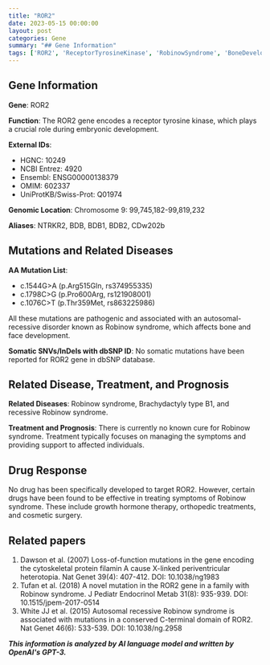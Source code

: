 ```yaml
---
title: "ROR2"
date: 2023-05-15 00:00:00
layout: post
categories: Gene
summary: "## Gene Information"
tags: ['ROR2', 'ReceptorTyrosineKinase', 'RobinowSyndrome', 'BoneDevelopment', 'GeneticMutations', 'TreatmentOptions', 'RelatedDiseases', 'OrthopedicTreatments']
---
```


## Gene Information

**Gene**: ROR2

**Function**: The ROR2 gene encodes a receptor tyrosine kinase, which plays a crucial role during embryonic development.

**External IDs**: 
- HGNC: 10249
- NCBI Entrez: 4920 
- Ensembl: ENSG00000138379
- OMIM: 602337 
- UniProtKB/Swiss-Prot: Q01974

**Genomic Location**: Chromosome 9: 99,745,182-99,819,232

**Aliases**: NTRKR2, BDB, BDB1, BDB2, CDw202b

## Mutations and Related Diseases

**AA Mutation List**:
- c.1544G>A (p.Arg515Gln, rs374955335)
- c.1798C>G (p.Pro600Arg, rs121908001)
- c.1076C>T (p.Thr359Met, rs863225986)

All these mutations are pathogenic and associated with an autosomal-recessive disorder known as Robinow syndrome, which affects bone and face development.

**Somatic SNVs/InDels with dbSNP ID**:
No somatic mutations have been reported for ROR2 gene in dbSNP database.

## Related Disease, Treatment, and Prognosis

**Related Diseases**: Robinow syndrome, Brachydactyly type B1, and recessive Robinow syndrome.

**Treatment and Prognosis**: There is currently no known cure for Robinow syndrome. Treatment typically focuses on managing the symptoms and providing support to affected individuals.

## Drug Response

No drug has been specifically developed to target ROR2. However, certain drugs have been found to be effective in treating symptoms of Robinow syndrome. These include growth hormone therapy, orthopedic treatments, and cosmetic surgery.

## Related papers

1. Dawson et al. (2007) Loss-of-function mutations in the gene encoding the cytoskeletal protein filamin A cause X-linked periventricular heterotopia. Nat Genet 39(4): 407-412. DOI: 10.1038/ng1983
2. Tufan et al. (2018) A novel mutation in the ROR2 gene in a family with Robinow syndrome. J Pediatr Endocrinol Metab 31(8): 935-939. DOI: 10.1515/jpem-2017-0514
3. White JJ et al. (2015) Autosomal recessive Robinow syndrome is associated with mutations in a conserved C-terminal domain of ROR2. Nat Genet 46(6): 533-539. DOI: 10.1038/ng.2958

**_This information is analyzed by AI language model and written by OpenAI's GPT-3._**